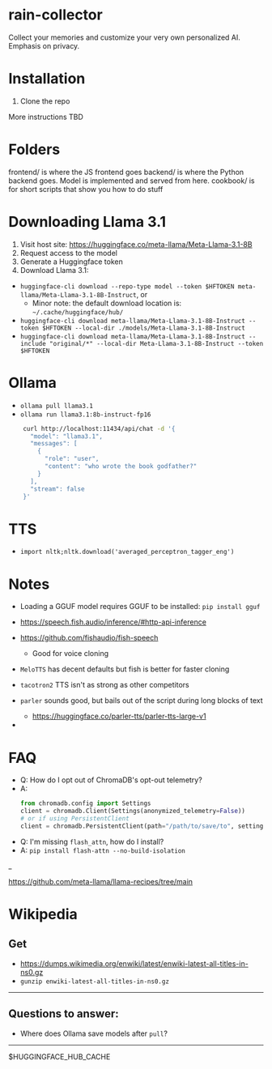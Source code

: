 # rain-collector

Collect your memories and customize your very own personalized AI. Emphasis on privacy.

# Installation

1. Clone the repo

More instructions TBD


# Folders

frontend/ is where the JS frontend goes
backend/ is where the Python backend goes. Model is implemented and served from here.
cookbook/ is for short scripts that show you how to do stuff

# Downloading Llama 3.1
1. Visit host site: https://huggingface.co/meta-llama/Meta-Llama-3.1-8B
2. Request access to the model
3. Generate a Huggingface token
4. Download Llama 3.1:
  - `huggingface-cli download --repo-type model --token $HFTOKEN meta-llama/Meta-Llama-3.1-8B-Instruct`, or
    - Minor note: the default download location is: `~/.cache/huggingface/hub/`
  - `huggingface-cli download meta-llama/Meta-Llama-3.1-8B-Instruct --token $HFTOKEN --local-dir ./models/Meta-Llama-3.1-8B-Instruct`
- `huggingface-cli download meta-llama/Meta-Llama-3.1-8B-Instruct --include "original/*" --local-dir Meta-Llama-3.1-8B-Instruct --token $HFTOKEN`

# Ollama
- `ollama pull llama3.1`
- `ollama run llama3.1:8b-instruct-fp16`
```sh
    curl http://localhost:11434/api/chat -d '{
      "model": "llama3.1",
      "messages": [
        {
          "role": "user",
          "content": "who wrote the book godfather?"
        }
      ],
      "stream": false
    }'

```


# TTS
- `import nltk;nltk.download('averaged_perceptron_tagger_eng')`


# Notes

- Loading a GGUF model requires GGUF to be installed: `pip install gguf`

- https://speech.fish.audio/inference/#http-api-inference
- https://github.com/fishaudio/fish-speech
  - Good for voice cloning
- `MeloTTS` has decent defaults but fish is better for faster cloning
- `tacotron2` TTS isn't as strong as other competitors
- `parler` sounds good, but bails out of the script during long blocks of text
  - https://huggingface.co/parler-tts/parler-tts-large-v1
- 

# FAQ

- Q: How do I opt out of ChromaDB's opt-out telemetry?
- A: 
    ```python
    from chromadb.config import Settings
    client = chromadb.Client(Settings(anonymized_telemetry=False))
    # or if using PersistentClient
    client = chromadb.PersistentClient(path="/path/to/save/to", settings=Settings(anonymized_telemetry=False))

- Q: I'm missing `flash_attn`, how do I install?
- A: `pip install flash-attn --no-build-isolation`

_


https://github.com/meta-llama/llama-recipes/tree/main


# Wikipedia

## Get 
- https://dumps.wikimedia.org/enwiki/latest/enwiki-latest-all-titles-in-ns0.gz
- `gunzip enwiki-latest-all-titles-in-ns0.gz`


 ---

## Questions to answer:
- Where does Ollama save models after `pull`?

---

$HUGGINGFACE_HUB_CACHE
